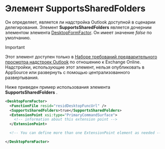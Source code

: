 # <a name="supportssharedfolders-element"></a>Элемент SupportsSharedFolders

Он определяет, является ли надстройка Outlook доступной в сценарии делегирования. Элемент **SupportsSharedFolders** является дочерним элементом элемента [DesktopFormFactor](desktopformfactor.md). Он имеет значение *false* по умолчанию.

> [!IMPORTANT]
> Этот элемент доступен только в [Наборе требований предварительного просмотра надстроек Outlook](../objectmodel/preview-requirement-set/outlook-requirement-set-preview.md) по отношению к Exchange Online. Надстройки, использующие этот элемент, нельзя опубликовать в AppSource или развернуть с помощью централизованного развертывания.

Ниже приведен пример использования элемента **SupportsSharedFolders** .

```XML
<DesktopFormFactor>
  <FunctionFile resid="residDesktopFuncUrl" />
  <SupportsSharedFolders>true</SupportsSharedFolders>
  <ExtensionPoint xsi:type="PrimaryCommandSurface">
    <!-- information about this extension point -->
  </ExtensionPoint>

  <!-- You can define more than one ExtensionPoint element as needed -->

</DesktopFormFactor>
```
